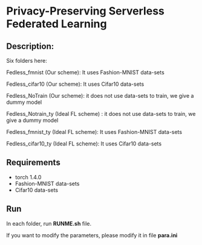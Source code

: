 # Privacy-Preserving Serverless Federated Learning
## Description:

Six folders here:

   Fedless_fmnist (Our scheme): It uses Fashion-MNIST data-sets

   Fedless_cifar10 (Our scheme): It uses Cifar10 data-sets

   Fedless_NoTrain (Our scheme): it does not use data-sets to train, we give a dummy model

   Fedless_Notrain_ty (Ideal FL scheme) : it does not use data-sets to train, we give a dummy model

   Fedless_fmnist_ty (Ideal FL scheme): It uses Fashion-MNIST data-sets

   Fedless_cifar10_ty (Ideal FL scheme): It uses Cifar10 data-sets

## Requirements

- torch 1.4.0
- Fashion-MNIST data-sets
- Cifar10 data-sets

## Run

  In each folder, run **RUNME.sh** file.

  If you want to modify the parameters, please modify it in file **para.ini**
